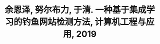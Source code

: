 ---
title: "**余恩泽**, 努尔布力, 于清. 一种基于集成学习的钓鱼网站检测方法, 计算机工程与应用, 2019"
paperurl: 'http://academicpages.github.io/files/paper1.pdf'
---